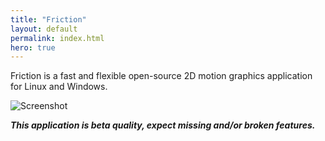 ```yaml
---
title: "Friction"
layout: default
permalink: index.html
hero: true
---
```


Friction is a fast and flexible open-source 2D motion graphics application for Linux and Windows.

![Screenshot](https://friction.graphics/assets/friction-screenshot-04.jpg)

***This application is beta quality, expect missing and/or broken features.***
